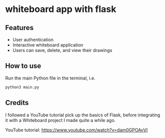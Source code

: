 # whiteboard app with flask

## Features
- User authentication
- Interactive whiteboard application
- Users can save, delete, and view their drawings

## How to use
Run the main Python file in the terminal, i.e.
``` bash
python3 main.py
```

## Credits
I followed a YouTube tutorial pick up the basics of Flask, before integrating it with a Whiteboard project I made quite a while ago.

YouTube tutorial: https://www.youtube.com/watch?v=dam0GPOAvVI
